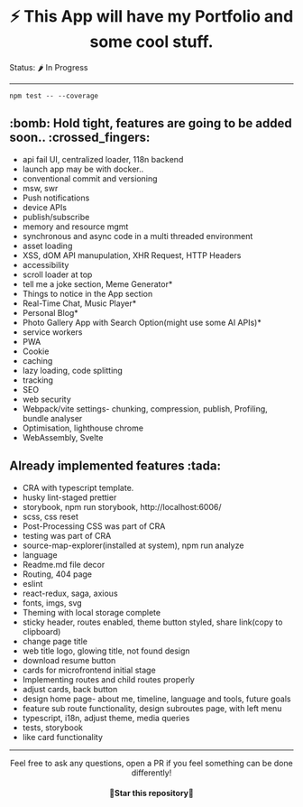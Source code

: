 ### <h1 align="center">:zap: This App will have my Portfolio and some cool stuff. </h1>

Status: 🌶️ In Progress

---

`npm test -- --coverage`

<h2>:bomb:  Hold tight, features are going to be added soon..  :crossed_fingers:</h2>

- api fail UI, centralized loader, 118n backend
- launch app may be with docker..
- conventional commit and versioning
- msw, swr
- Push notifications
- device APIs
- publish/subscribe
- memory and resource mgmt
- synchronous and async code in a multi threaded environment
- asset loading
- XSS, dOM API manupulation, XHR Request, HTTP Headers
- accessibility
- scroll loader at top
- tell me a joke section, Meme Generator\*
- Things to notice in the App section
- Real-Time Chat, Music Player\*
- Personal Blog\*
- Photo Gallery App with Search Option(might use some AI APIs)\*
- service workers
- PWA
- Cookie
- caching
- lazy loading, code splitting
- tracking
- SEO
- web security
- Webpack/vite settings- chunking, compression, publish, Profiling, bundle analyser
- Optimisation, lighthouse chrome
- WebAssembly, Svelte

<h2>Already implemented features :tada: </h2>

- CRA with typescript template.
- husky lint-staged prettier
- storybook, npm run storybook, http://localhost:6006/
- scss, css reset
- Post-Processing CSS was part of CRA
- testing was part of CRA
- source-map-explorer(installed at system), npm run analyze
- language
- Readme.md file decor
- Routing, 404 page
- eslint
- react-redux, saga, axious
- fonts, imgs, svg
- Theming with local storage complete
- sticky header, routes enabled, theme button styled, share link(copy to clipboard)
- change page title
- web title logo, glowing title, not found design
- download resume button
- cards for microfrontend initial stage
- Implementing routes and child routes properly
- adjust cards, back button
- design home page- about me, timeline, language and tools, future goals
- feature sub route functionality, design subroutes page, with left menu
- typescript, i18n, adjust theme, media queries
- tests, storybook
- like card functionality

---

<div align="center">
  Feel free to ask any questions, open a PR if you feel something can be done differently!
  <h4 align="center">🌟Star this repository🌟</h4>
</div>
